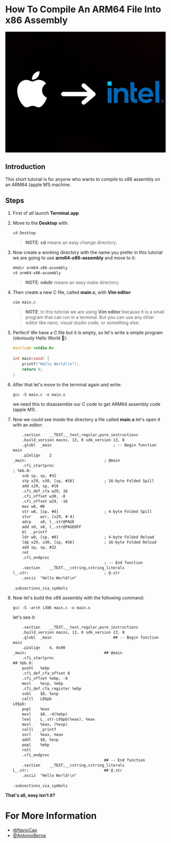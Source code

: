 # How To Compile An ARM64 File Into x86 Assembly

<p align="center">
    <img src="images/apple-to-intel.jpg">
</p>

## Introduction

This short tutorial is for anyone who wants to compile to x86 assembly on an ARM64 (apple M1) machine.

## Steps

1. First of all launch **Terminal.app**
2. Move to the **Desktop** with:
    ```
    cd Desktop
    ```
    > **NOTE**: **cd** means an easy change directory.
3. Now create a working directory with the name you prefer in this tutorial we are going to use **arm64-x86-assembly** and move to it: 
    ```
    mkdir arm64-x86-assembly
    cd arm64-x86-assembly
    ```
    > **NOTE**: **mkdir** means an easy make directory.
4. Then  create a new C file, called **main.c**, with **Vim editor**:
   ```
   vim main.c
   ```
    > **NOTE**: In this tutorial we are using **Vim editor** because it is a small program that can run in a terminal. But you can use any other editor like nano, visual studio code, or something else.
5. Perfect! We have a C file but it is empty, so let's write a simple program (obviously Hello World 🧐):
    ```c
    #include <stdio.h>

    int main(void) {
        printf("Hello World!\n");
        return 0;
    }
    ```
6. After that let's move to the terminal again and write:
    ```
    gcc -S main.c -o main.s
    ```
    we need this to disassemble our C code to get ARM64 assembly code (apple M1).

7. Now we could see inside the directory a file called **main.s** let's open it with an editor:

    ```assembly
        .section	__TEXT,__text,regular,pure_instructions
        .build_version macos, 13, 0	sdk_version 13, 0
        .globl	_main                           ; -- Begin function main
        .p2align	2
    _main:                                  ; @main
        .cfi_startproc
    ; %bb.0:
        sub	sp, sp, #32
        stp	x29, x30, [sp, #16]             ; 16-byte Folded Spill
        add	x29, sp, #16
        .cfi_def_cfa w29, 16
        .cfi_offset w30, -8
        .cfi_offset w29, -16
        mov	w8, #0
        str	w8, [sp, #8]                    ; 4-byte Folded Spill
        stur	wzr, [x29, #-4]
        adrp	x0, l_.str@PAGE
        add	x0, x0, l_.str@PAGEOFF
        bl	_printf
        ldr	w0, [sp, #8]                    ; 4-byte Folded Reload
        ldp	x29, x30, [sp, #16]             ; 16-byte Folded Reload
        add	sp, sp, #32
        ret
        .cfi_endproc
                                            ; -- End function
        .section	__TEXT,__cstring,cstring_literals
    l_.str:                                 ; @.str
        .asciz	"Hello World!\n"

    .subsections_via_symbols
    ```
8. Now let's build the x86 assembly with the following command:
    ```
    gcc -S -arch i386 main.c -o main.s
    ```
    let's see it:
    ```assembly
        .section	__TEXT,__text,regular,pure_instructions
        .build_version macos, 13, 0	sdk_version 13, 0
        .globl	_main                           ## -- Begin function main
        .p2align	4, 0x90
    _main:                                  ## @main
        .cfi_startproc
    ## %bb.0:
        pushl	%ebp
        .cfi_def_cfa_offset 8
        .cfi_offset %ebp, -8
        movl	%esp, %ebp
        .cfi_def_cfa_register %ebp
        subl	$8, %esp
        calll	L0$pb
    L0$pb:
        popl	%eax
        movl	$0, -4(%ebp)
        leal	L_.str-L0$pb(%eax), %eax
        movl	%eax, (%esp)
        calll	_printf
        xorl	%eax, %eax
        addl	$8, %esp
        popl	%ebp
        retl
        .cfi_endproc
                                            ## -- End function
        .section	__TEXT,__cstring,cstring_literals
    L_.str:                                 ## @.str
        .asciz	"Hello World!\n"

    .subsections_via_symbols
    ```
   
**That's all, easy isn't it?**

# For More Information

* [@flavioCap](https://github.com/flavioCap)
* [@AntonioBerna](https://github.com/AntonioBerna)
